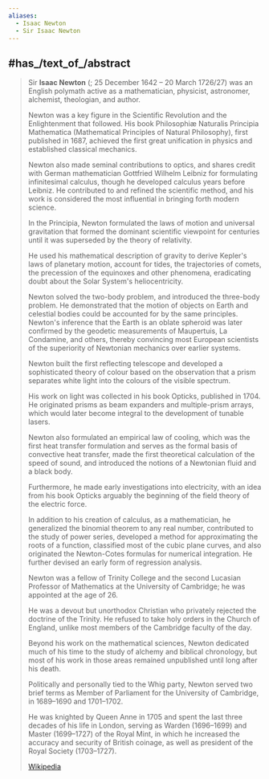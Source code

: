 ```yaml
---
aliases:
  - Isaac Newton
  - Sir Isaac Newton
---
```



## #has_/text_of_/abstract 

> Sir **Isaac Newton** (; 25 December 1642 – 20 March 1726/27) was an English polymath 
> active as a mathematician, physicist, astronomer, alchemist, theologian, and author. 
> 
> Newton was a key figure in the Scientific Revolution and the Enlightenment that followed. 
> His book Philosophiæ Naturalis Principia Mathematica (Mathematical Principles of Natural Philosophy), 
> first published in 1687, achieved the first great unification in physics and established classical mechanics. 
> 
> Newton also made seminal contributions to optics, 
> and shares credit with German mathematician Gottfried Wilhelm Leibniz 
> for formulating infinitesimal calculus, though he developed calculus years before Leibniz. 
> He contributed to and refined the scientific method, 
> and his work is considered the most influential in bringing forth modern science.
>
> In the Principia, Newton formulated the laws of motion and universal gravitation 
> that formed the dominant scientific viewpoint for centuries 
> until it was superseded by the theory of relativity. 
> 
> He used his mathematical description of gravity to derive Kepler's laws of planetary motion, 
> account for tides, the trajectories of comets, the precession of the equinoxes and other phenomena, 
> eradicating doubt about the Solar System's heliocentricity. 
> 
> Newton solved the two-body problem, and introduced the three-body problem. 
> He demonstrated that the motion of objects on Earth and celestial bodies could be accounted for 
> by the same principles. 
> Newton's inference that the Earth is an oblate spheroid was later confirmed 
> by the geodetic measurements of Maupertuis, La Condamine, and others, 
> thereby convincing most European scientists of the superiority of Newtonian mechanics over earlier systems.
>
> Newton built the first reflecting telescope and developed a sophisticated theory of colour 
> based on the observation that a prism separates white light into the colours of the visible spectrum. 
> 
> His work on light was collected in his book Opticks, published in 1704. 
> He originated prisms as beam expanders and multiple-prism arrays, 
> which would later become integral to the development of tunable lasers. 
> 
> Newton also formulated an empirical law of cooling, which was the first heat transfer formulation 
> and serves as the formal basis of convective heat transfer, 
> made the first theoretical calculation of the speed of sound, 
> and introduced the notions of a Newtonian fluid and a black body. 
> 
> Furthermore, he made early investigations into electricity, with an idea from his book Opticks 
> arguably the beginning of the field theory of the electric force. 
> 
> In addition to his creation of calculus, as a mathematician, 
> he generalized the binomial theorem to any real number, 
> contributed to the study of power series, developed a method for approximating the roots of a function, 
> classified most of the cubic plane curves, 
> and also originated the Newton-Cotes formulas for numerical integration. 
> He further devised an early form of regression analysis.
>
> Newton was a fellow of Trinity College 
> and the second Lucasian Professor of Mathematics at the University of Cambridge; 
> he was appointed at the age of 26. 
> 
> He was a devout but unorthodox Christian who privately rejected the doctrine of the Trinity. 
> He refused to take holy orders in the Church of England, 
> unlike most members of the Cambridge faculty of the day. 
> 
> Beyond his work on the mathematical sciences, 
> Newton dedicated much of his time to the study of alchemy and biblical chronology, 
> but most of his work in those areas remained unpublished until long after his death. 
> 
> Politically and personally tied to the Whig party, 
> Newton served two brief terms as Member of Parliament for the University of Cambridge, 
> in 1689–1690 and 1701–1702. 
> 
> He was knighted by Queen Anne in 1705 and spent the last three decades of his life in London, 
> serving as Warden (1696–1699) and Master (1699–1727) of the Royal Mint, 
> in which he increased the accuracy and security of British coinage, 
> as well as president of the Royal Society (1703–1727).
>
> [Wikipedia](https://en.wikipedia.org/wiki/Isaac%20Newton)


